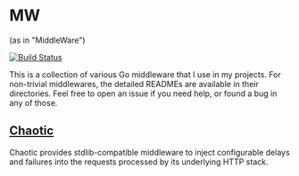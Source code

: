 # MW
(as in "MiddleWare")

[![Build Status](https://travis-ci.org/morhekil/mw.svg?branch=master)](https://travis-ci.org/morhekil/mw)

This is a collection of various Go middleware that I use in my projects.
For non-trivial middlewares, the detailed READMEs are available in their
directories. Feel free to open an issue if you need help, or found a bug
in any of those.

## [Chaotic](https://github.com/morhekil/mw/tree/master/chaotic)

Chaotic provides stdlib-compatible middleware to inject configurable
delays and failures into the requests processed by its underlying HTTP stack.
